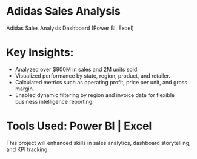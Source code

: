 # Adidas Sales Analysis
Adidas Sales Analysis Dashboard (Power BI, Excel)

# Key Insights:
- Analyzed over $900M in sales and 2M units sold.
- Visualized performance by state, region, product, and retailer.
- Calculated metrics such as operating profit, price per unit, and gross margin.
- Enabled dynamic filtering by region and invoice date for flexible business intelligence reporting.

# Tools Used: Power BI | Excel
This project will enhanced skills in sales analytics, dashboard storytelling, and KPI tracking.
